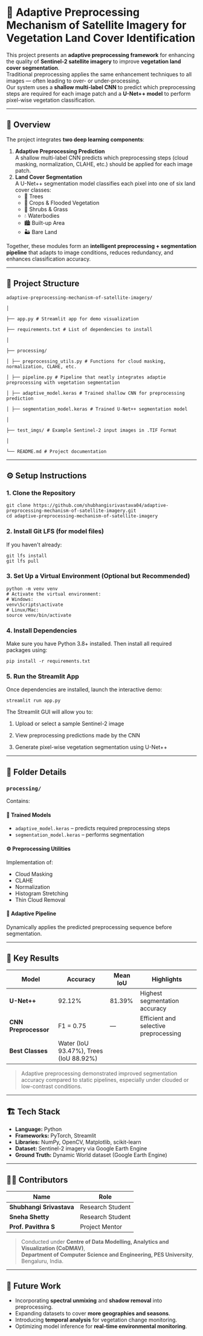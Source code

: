# 🌿 Adaptive Preprocessing Mechanism of Satellite Imagery for Vegetation Land Cover Identification

This project presents an **adaptive preprocessing framework** for enhancing the quality of **Sentinel-2 satellite imagery** to improve **vegetation land cover segmentation**.  
Traditional preprocessing applies the same enhancement techniques to all images — often leading to over- or under-processing.  
Our system uses a **shallow multi-label CNN** to predict which preprocessing steps are required for each image patch and a **U-Net++ model** to perform pixel-wise vegetation classification.

---

## 🧠 Overview

The project integrates **two deep learning components**:
1. **Adaptive Preprocessing Prediction**  
   A shallow multi-label CNN predicts which preprocessing steps (cloud masking, normalization, CLAHE, etc.) should be applied for each image patch.
2. **Land Cover Segmentation**  
   A U-Net++ segmentation model classifies each pixel into one of six land cover classes:
   - 🌳 Trees  
   - 🌾 Crops & Flooded Vegetation  
   - 🌿 Shrubs & Grass  
   - 💧 Waterbodies  
   - 🏙 Built-up Area  
   - 🏜 Bare Land

Together, these modules form an **intelligent preprocessing + segmentation pipeline** that adapts to image conditions, reduces redundancy, and enhances classification accuracy.

---

## 🧩 Project Structure
```
adaptive-preprocessing-mechanism-of-satellite-imagery/

│

├── app.py # Streamlit app for demo visualization

├── requirements.txt # List of dependencies to install

│

├── processing/

│ ├── preprocessing_utils.py # Functions for cloud masking, normalization, CLAHE, etc.

│ ├── pipeline.py # Pipeline that neatly integrates adaptie preprocessing with vegetation segmentation

│ ├── adaptive_model.keras # Trained shallow CNN for preprocessing prediction

│ ├── segmentation_model.keras # Trained U-Net++ segmentation model

│

├── test_imgs/ # Example Sentinel-2 input images in .TIF Format

│

└── README.md # Project documentation
```

---

## ⚙️ Setup Instructions

### 1. Clone the Repository
```
git clone https://github.com/shubhangisrivastava04/adaptive-preprocessing-mechanism-of-satellite-imagery.git
cd adaptive-preprocessing-mechanism-of-satellite-imagery
```

### 2. Install Git LFS (for model files)
If you haven't already:
```
git lfs install
git lfs pull
```

### 3. Set Up a Virtual Environment (Optional but Recommended)
```
python -m venv venv
# Activate the virtual environment:
# Windows:
venv\Scripts\activate
# Linux/Mac:
source venv/bin/activate
```

### 4. Install Dependencies
Make sure you have Python 3.8+ installed.
Then install all required packages using:
```
pip install -r requirements.txt
```

### 5. Run the Streamlit App
Once dependencies are installed, launch the interactive demo:
```
streamlit run app.py
```

The Streamlit GUI will allow you to:

1. Upload or select a sample Sentinel-2 image

2. View preprocessing predictions made by the CNN

3. Generate pixel-wise vegetation segmentation using U-Net++

---

## 📁 Folder Details

### `processing/`
Contains:

#### 🧠 Trained Models
- `adaptive_model.keras` – predicts required preprocessing steps  
- `segmentation_model.keras` – performs segmentation  

#### ⚙️ Preprocessing Utilities
Implementation of:
- Cloud Masking  
- CLAHE  
- Normalization  
- Histogram Stretching  
- Thin Cloud Removal  

#### 🔄 Adaptive Pipeline
Dynamically applies the predicted preprocessing sequence before segmentation.

---

## 🧪 Key Results

| Model | Accuracy | Mean IoU | Highlights |
|--------|-----------|----------|-------------|
| **U-Net++** | 92.12% | 81.39% | Highest segmentation accuracy |
| **CNN Preprocessor** | F1 = 0.75 | — | Efficient and selective preprocessing |
| **Best Classes** | Water (IoU 93.47%), Trees (IoU 88.92%) |  |  |

> Adaptive preprocessing demonstrated improved segmentation accuracy compared to static pipelines, especially under clouded or low-contrast conditions.

---

## 🏗️ Tech Stack

- **Language:** Python  
- **Frameworks:** PyTorch, Streamlit  
- **Libraries:** NumPy, OpenCV, Matplotlib, scikit-learn  
- **Dataset:** Sentinel-2 imagery via Google Earth Engine  
- **Ground Truth:** Dynamic World dataset (Google Earth Engine)

---

## 👩‍💻 Contributors

| Name | Role |
|------|------|
| **Shubhangi Srivastava** | Research Student |
| **Sneha Shetty** | Research Student |
| **Prof. Pavithra S** | Project Mentor |

> Conducted under **Centre of Data Modelling, Analytics and Visualization (CoDMAV)**,  
> **Department of Computer Science and Engineering, PES University**, Bengaluru, India.

---

## 🚀 Future Work

- Incorporating **spectral unmixing** and **shadow removal** into preprocessing.  
- Expanding datasets to cover **more geographies and seasons**.  
- Introducing **temporal analysis** for vegetation change monitoring.  
- Optimizing model inference for **real-time environmental monitoring**.
